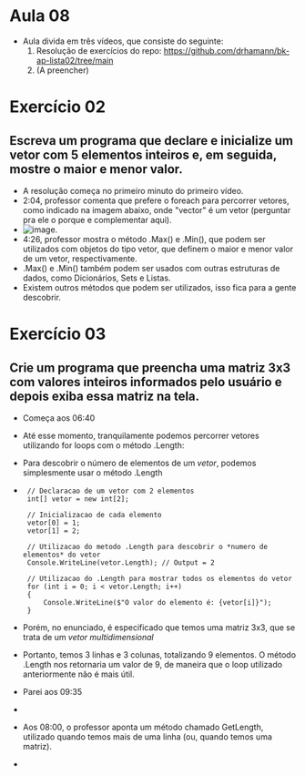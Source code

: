 # Aula 08

- Aula divida em três vídeos, que consiste do seguinte:
  1. Resolução de exercícios do repo: https://github.com/drhamann/bk-ap-lista02/tree/main
  2. (A preencher)


# Exercício 02
## Escreva um programa que declare e inicialize um vetor com 5 elementos inteiros e, em seguida, mostre o maior e menor valor.
  -  A resolução começa no primeiro minuto do primeiro vídeo.
  -  2:04, professor comenta que prefere o foreach para percorrer vetores, como indicado na imagem abaixo, onde "vector" é um vetor (perguntar pra ele o porque e complementar aqui).
  -  ![image](https://github.com/blissful-bonsai/bk-ap/assets/142542734/8a0d4ff3-f205-409a-91fe-c4377ca739d9).
  -  4:26, professor mostra o método .Max() e .Min(), que podem ser utilizados com objetos do tipo vetor, que definem o maior e menor valor de um vetor, respectivamente.
  -  .Max() e .Min() também podem ser usados com outras estruturas de dados, como Dicionários, Sets e Listas.
  -  Existem outros métodos que podem ser utilizados, isso fica para a gente descobrir.

# Exercício 03
## Crie um programa que preencha uma matriz 3x3 com valores inteiros informados pelo usuário e depois exiba essa matriz na tela. 
  -  Começa aos 06:40
  -  Até esse momento, tranquilamente podemos percorrer vetores utilizando for loops com o método .Length:
  -  Para descobrir o número de elementos de um *vetor*, podemos simplesmente usar o método .Length
  -  ```
      // Declaracao de um vetor com 2 elementos
      int[] vetor = new int[2];
      
      // Inicializacao de cada elemento
      vetor[0] = 1;
      vetor[1] = 2;
      
      // Utilizacao do metodo .Length para descobrir o *numero de elementos* do vetor
      Console.WriteLine(vetor.Length); // Output = 2
      
      // Utilizacao do .Length para mostrar todos os elementos do vetor
      for (int i = 0; i < vetor.Length; i++)
      {
          Console.WriteLine($"O valor do elemento é: {vetor[i]}");
      }
     ```
  - Porém, no enunciado, é especificado que temos uma matriz 3x3, que se trata de um *vetor multidimensional*
  - Portanto, temos 3 linhas e 3 colunas, totalizando 9 elementos. O método .Length nos retornaria um valor de 9, de maneira que o loop utilizado anteriormente não é mais útil.
  - Parei aos 09:35
  - 

  - Aos 08:00, o professor aponta um método chamado GetLength, utilizado quando temos mais de uma linha (ou, quando temos uma matriz).
  -  



